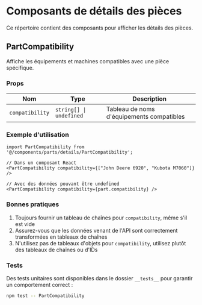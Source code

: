
# Composants de détails des pièces

Ce répertoire contient des composants pour afficher les détails des pièces.

## PartCompatibility

Affiche les équipements et machines compatibles avec une pièce spécifique.

### Props

| Nom | Type | Description |
|-----|------|-------------|
| `compatibility` | `string[] \| undefined` | Tableau de noms d'équipements compatibles |

### Exemple d'utilisation

```tsx
import PartCompatibility from '@/components/parts/details/PartCompatibility';

// Dans un composant React
<PartCompatibility compatibility={["John Deere 6920", "Kubota M7060"]} />

// Avec des données pouvant être undefined
<PartCompatibility compatibility={part.compatibility} />
```

### Bonnes pratiques

1. Toujours fournir un tableau de chaînes pour `compatibility`, même s'il est vide
2. Assurez-vous que les données venant de l'API sont correctement transformées en tableaux de chaînes
3. N'utilisez pas de tableaux d'objets pour `compatibility`, utilisez plutôt des tableaux de chaînes ou d'IDs

### Tests

Des tests unitaires sont disponibles dans le dossier `__tests__` pour garantir un comportement correct :

```bash
npm test -- PartCompatibility
```

